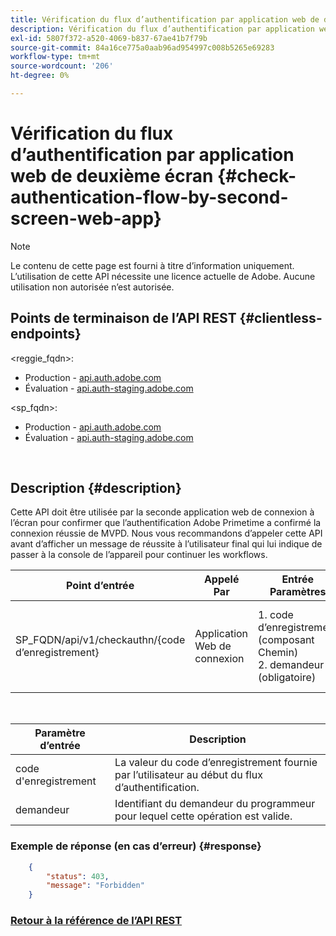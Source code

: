 ```yaml
---
title: Vérification du flux d’authentification par application web de deuxième écran
description: Vérification du flux d’authentification par application web de deuxième écran
exl-id: 5807f372-a520-4069-b837-67ae41b7f79b
source-git-commit: 84a16ce775a0aab96ad954997c008b5265e69283
workflow-type: tm+mt
source-wordcount: '206'
ht-degree: 0%

---
```


# Vérification du flux d’authentification par application web de deuxième écran {#check-authentication-flow-by-second-screen-web-app}

>[!NOTE]
>
>Le contenu de cette page est fourni à titre d’information uniquement. L’utilisation de cette API nécessite une licence actuelle de Adobe. Aucune utilisation non autorisée n’est autorisée.

## Points de terminaison de l’API REST {#clientless-endpoints}

&lt;reggie_fqdn>:

* Production - [api.auth.adobe.com](http://api.auth.adobe.com/)
* Évaluation - [api.auth-staging.adobe.com](http://api.auth-staging.adobe.com/)

&lt;sp_fqdn>:

* Production - [api.auth.adobe.com](http://api.auth.adobe.com/)
* Évaluation - [api.auth-staging.adobe.com](http://api.auth-staging.adobe.com/)

</br>

## Description {#description}

Cette API doit être utilisée par la seconde application web de connexion à l’écran pour confirmer que l’authentification Adobe Primetime a confirmé la connexion réussie de MVPD. Nous vous recommandons d’appeler cette API avant d’afficher un message de réussite à l’utilisateur final qui lui indique de passer à la console de l’appareil pour continuer les workflows.


| Point d’entrée | Appelé  </br>Par | Entrée   </br>Paramètres | HTTP  </br>Méthode | Réponse | HTTP  </br>Réponse |
| --- | --- | --- | --- | --- | --- |
| SP_FQDN/api/v1/checkauthn/{code d’enregistrement} | Application Web de connexion | 1. code d’enregistrement  </br>    (composant Chemin)</br>2.  demandeur  </br>    (obligatoire) | GET | XML ou JSON contenant les détails d’erreur en cas d’échec. | 200 - Succès   </br>403 - Interdit |

</br>

| Paramètre d’entrée | Description |
| ----------------- | --------------------------------------------------------------------------------------------- |
| code d&#39;enregistrement | La valeur du code d’enregistrement fournie par l’utilisateur au début du flux d’authentification. |
| demandeur | Identifiant du demandeur du programmeur pour lequel cette opération est valide. |


### Exemple de réponse (en cas d’erreur) {#response}

```JSON
    {
        "status": 403,
        "message": "Forbidden"
    }
```

### [Retour à la référence de l’API REST](/help/authentication/rest-api-reference.md)
